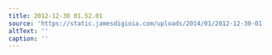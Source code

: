 ```yaml
---
title: 2012-12-30 01.52.01
source: 'https://static.jamesdigioia.com/uploads/2014/01/2012-12-30-01-52-01-scaled.jpg'
altText: ''
caption: ''
---
```


